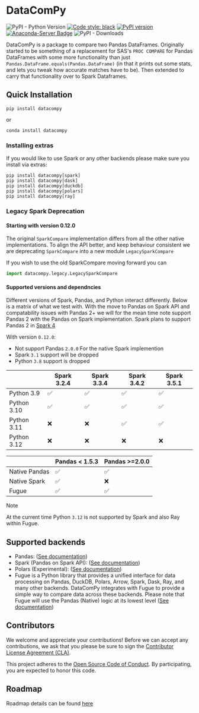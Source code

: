 # DataComPy

![PyPI - Python Version](https://img.shields.io/pypi/pyversions/datacompy)
[![Code style: black](https://img.shields.io/badge/code%20style-black-000000.svg)](https://github.com/ambv/black)
[![PyPI version](https://badge.fury.io/py/datacompy.svg)](https://badge.fury.io/py/datacompy)
[![Anaconda-Server Badge](https://anaconda.org/conda-forge/datacompy/badges/version.svg)](https://anaconda.org/conda-forge/datacompy)
![PyPI - Downloads](https://img.shields.io/pypi/dm/datacompy)


DataComPy is a package to compare two Pandas DataFrames. Originally started to
be something of a replacement for SAS's ``PROC COMPARE`` for Pandas DataFrames
with some more functionality than just ``Pandas.DataFrame.equals(Pandas.DataFrame)``
(in that it prints out some stats, and lets you tweak how accurate matches have to be).
Then extended to carry that functionality over to Spark Dataframes.

## Quick Installation

```shell
pip install datacompy
```

or

```shell
conda install datacompy
```

### Installing extras

If you would like to use Spark or any other backends please make sure you install via extras:

```shell
pip install datacompy[spark]
pip install datacompy[dask]
pip install datacompy[duckdb]
pip install datacompy[polars]
pip install datacompy[ray]

```

### Legacy Spark Deprecation

#### Starting with version 0.12.0

The original ``SparkCompare`` implementation differs from all the other native implementations. To align the API better, and keep behaviour consistent we are deprecating ``SparkCompare`` into a new module ``LegacySparkCompare``

If you wish to use the old SparkCompare moving forward you can

```python
import datacompy.legacy.LegacySparkCompare
``` 

#### Supported versions and dependncies

Different versions of Spark, Pandas, and Python interact differently. Below is a matrix of what we test with. 
With the move to Pandas on Spark API and compatability issues with Pandas 2+ we will for the mean time note support Pandas 2 
with the Pandas on Spark implementation. Spark plans to support Pandas 2 in [Spark 4](https://issues.apache.org/jira/browse/SPARK-44101)

With version ``0.12.0``:
- Not support Pandas ``2.0.0`` For the native Spark implemention
- Spark ``3.1`` support will be dropped
- Python ``3.8`` support is dropped


|             | Spark 3.2.4 | Spark 3.3.4 | Spark 3.4.2 | Spark 3.5.1 |
|-------------|-------------|-------------|-------------|-------------|
| Python 3.9  | ✅           | ✅           | ✅           | ✅           |
| Python 3.10 | ✅           | ✅           | ✅           | ✅           |
| Python 3.11 | ❌           | ❌           | ✅           | ✅           |
| Python 3.12 | ❌           | ❌           | ❌           | ❌           |


|               | Pandas < 1.5.3 | Pandas >=2.0.0 |
|---------------|----------------|----------------|
| Native Pandas | ✅              | ✅              |
| Native Spark  | ✅              | ❌              |
| Fugue         | ✅              | ✅              |



> [!NOTE]
> At the current time Python `3.12` is not supported by Spark and also Ray within Fugue.

## Supported backends

- Pandas: ([See documentation](https://capitalone.github.io/datacompy/pandas_usage.html))
- Spark (Pandas on Spark API): ([See documentation](https://capitalone.github.io/datacompy/spark_usage.html))
- Polars (Experimental): ([See documentation](https://capitalone.github.io/datacompy/polars_usage.html))
- Fugue is a Python library that provides a unified interface for data processing on Pandas, DuckDB, Polars, Arrow,
  Spark, Dask, Ray, and many other backends. DataComPy integrates with Fugue to provide a simple way to compare data
  across these backends. Please note that Fugue will use the Pandas (Native) logic at its lowest level
  ([See documentation](https://capitalone.github.io/datacompy/fugue_usage.html))

## Contributors

We welcome and appreciate your contributions! Before we can accept any contributions, we ask that you please be sure to
sign the [Contributor License Agreement (CLA)](https://cla-assistant.io/capitalone/datacompy).

This project adheres to the [Open Source Code of Conduct](https://developer.capitalone.com/resources/code-of-conduct/).
By participating, you are expected to honor this code.


## Roadmap

Roadmap details can be found [here](https://github.com/capitalone/datacompy/blob/develop/ROADMAP.rst)

